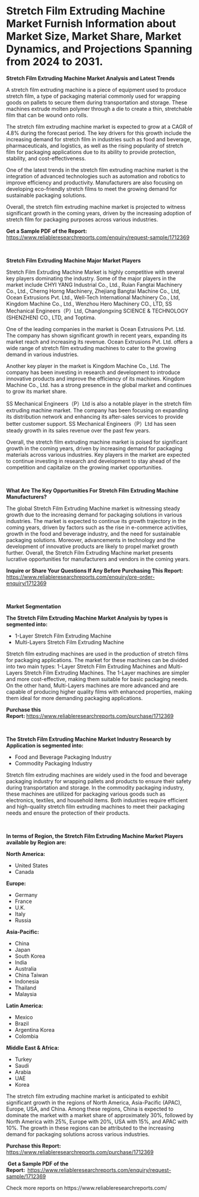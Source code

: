 <p><h1>Stretch Film Extruding Machine Market Furnish Information about Market Size, Market Share, Market Dynamics, and Projections Spanning from 2024 to 2031.</h1></p><p><strong>Stretch Film Extruding Machine Market Analysis and Latest Trends</strong></p>
<p><p>A stretch film extruding machine is a piece of equipment used to produce stretch film, a type of packaging material commonly used for wrapping goods on pallets to secure them during transportation and storage. These machines extrude molten polymer through a die to create a thin, stretchable film that can be wound onto rolls.</p><p>The stretch film extruding machine market is expected to grow at a CAGR of 4.8% during the forecast period. The key drivers for this growth include the increasing demand for stretch film in industries such as food and beverage, pharmaceuticals, and logistics, as well as the rising popularity of stretch film for packaging applications due to its ability to provide protection, stability, and cost-effectiveness.</p><p>One of the latest trends in the stretch film extruding machine market is the integration of advanced technologies such as automation and robotics to improve efficiency and productivity. Manufacturers are also focusing on developing eco-friendly stretch films to meet the growing demand for sustainable packaging solutions.</p><p>Overall, the stretch film extruding machine market is projected to witness significant growth in the coming years, driven by the increasing adoption of stretch film for packaging purposes across various industries.</p></p>
<p><strong>Get a Sample PDF of the Report:&nbsp;</strong> <a href="https://www.reliableresearchreports.com/enquiry/request-sample/1712369">https://www.reliableresearchreports.com/enquiry/request-sample/1712369</a></p>
<p>&nbsp;</p>
<p><strong>Stretch Film Extruding Machine Major Market Players</strong></p>
<p><p>Stretch Film Extruding Machine Market is highly competitive with several key players dominating the industry. Some of the major players in the market include CHYI YANG Industrial Co., Ltd., Ruian Fangtai Machinery Co., Ltd., Cherng Horng Machinery, Zhejiang Bangtai Machine Co., Ltd, Ocean Extrusions Pvt. Ltd., Well-Tech International Machinery Co., Ltd, Kingdom Machine Co., Ltd., Wenzhou Hero Machinery CO., LTD, SS Mechanical Engineers（P）Ltd, Changlongxing SCIENCE & TECHNOLOGY (SHENZHEN) CO., LTD, and Toptima.</p><p>One of the leading companies in the market is Ocean Extrusions Pvt. Ltd. The company has shown significant growth in recent years, expanding its market reach and increasing its revenue. Ocean Extrusions Pvt. Ltd. offers a wide range of stretch film extruding machines to cater to the growing demand in various industries.</p><p>Another key player in the market is Kingdom Machine Co., Ltd. The company has been investing in research and development to introduce innovative products and improve the efficiency of its machines. Kingdom Machine Co., Ltd. has a strong presence in the global market and continues to grow its market share.</p><p>SS Mechanical Engineers（P）Ltd is also a notable player in the stretch film extruding machine market. The company has been focusing on expanding its distribution network and enhancing its after-sales services to provide better customer support. SS Mechanical Engineers（P）Ltd has seen steady growth in its sales revenue over the past few years.</p><p>Overall, the stretch film extruding machine market is poised for significant growth in the coming years, driven by increasing demand for packaging materials across various industries. Key players in the market are expected to continue investing in research and development to stay ahead of the competition and capitalize on the growing market opportunities.</p></p>
<p>&nbsp;</p>
<p><strong>What Are The Key Opportunities For Stretch Film Extruding Machine Manufacturers?</strong></p>
<p><p>The global Stretch Film Extruding Machine market is witnessing steady growth due to the increasing demand for packaging solutions in various industries. The market is expected to continue its growth trajectory in the coming years, driven by factors such as the rise in e-commerce activities, growth in the food and beverage industry, and the need for sustainable packaging solutions. Moreover, advancements in technology and the development of innovative products are likely to propel market growth further. Overall, the Stretch Film Extruding Machine market presents lucrative opportunities for manufacturers and vendors in the coming years.</p></p>
<p><strong>Inquire or Share Your Questions If Any Before Purchasing This Report:</strong> <a href="https://www.reliableresearchreports.com/enquiry/pre-order-enquiry/1712369">https://www.reliableresearchreports.com/enquiry/pre-order-enquiry/1712369</a></p>
<p>&nbsp;</p>
<p><strong>Market Segmentation</strong></p>
<p><strong>The Stretch Film Extruding Machine Market Analysis by types is segmented into:</strong></p>
<p><ul><li>1-Layer Stretch Film Extruding Machine</li><li>Multi-Layers Stretch Film Extruding Machine</li></ul></p>
<p><p>Stretch film extruding machines are used in the production of stretch films for packaging applications. The market for these machines can be divided into two main types: 1-Layer Stretch Film Extruding Machines and Multi-Layers Stretch Film Extruding Machines. The 1-Layer machines are simpler and more cost-effective, making them suitable for basic packaging needs. On the other hand, Multi-Layers machines are more advanced and are capable of producing higher quality films with enhanced properties, making them ideal for more demanding packaging applications.</p></p>
<p><strong>Purchase this Report:&nbsp;</strong><a href="https://www.reliableresearchreports.com/purchase/1712369">https://www.reliableresearchreports.com/purchase/1712369</a></p>
<p>&nbsp;</p>
<p><strong>The Stretch Film Extruding Machine Market Industry Research by Application is segmented into:</strong></p>
<p><ul><li>Food and Beverage Packaging Industry</li><li>Commodity Packaging Industry</li></ul></p>
<p><p>Stretch film extruding machines are widely used in the food and beverage packaging industry for wrapping pallets and products to ensure their safety during transportation and storage. In the commodity packaging industry, these machines are utilized for packaging various goods such as electronics, textiles, and household items. Both industries require efficient and high-quality stretch film extruding machines to meet their packaging needs and ensure the protection of their products.</p></p>
<p>&nbsp;</p>
<p><strong>In terms of Region, the Stretch Film Extruding Machine Market Players available by Region are:</strong></p>
<p>
    <p> <strong> North America: </strong>
        <ul>
            <li>United States</li>
            <li>Canada</li>
        </ul>
        </p> 
    <p> <strong> Europe: </strong>
        <ul>
            <li>Germany</li>
            <li>France</li>
            <li>U.K.</li>
            <li>Italy</li>
            <li>Russia</li>
        </ul>
        </p> 
    <p> <strong> Asia-Pacific: </strong>
        <ul>
            <li>China</li>
            <li>Japan</li>
            <li>South Korea</li>
            <li>India</li>
            <li>Australia</li>
            <li>China Taiwan</li>
            <li>Indonesia</li>
            <li>Thailand</li>
            <li>Malaysia</li>
        </ul>
        </p> 
    <p> <strong> Latin America: </strong>
        <ul>
            <li>Mexico</li>
            <li>Brazil</li>
            <li>Argentina Korea</li>
            <li>Colombia</li>
        </ul>
        </p> 
    <p> <strong> Middle East & Africa: </strong>
        <ul>
            <li>Turkey</li>
            <li>Saudi</li>
            <li>Arabia</li>
            <li>UAE</li>
            <li>Korea</li>
        </ul>
    </p>
    </p>
<p><p>The stretch film extruding machine market is anticipated to exhibit significant growth in the regions of North America, Asia-Pacific (APAC), Europe, USA, and China. Among these regions, China is expected to dominate the market with a market share of approximately 30%, followed by North America with 25%, Europe with 20%, USA with 15%, and APAC with 10%. The growth in these regions can be attributed to the increasing demand for packaging solutions across various industries.</p></p>
<p><strong>Purchase this Report: </strong><a href="https://www.reliableresearchreports.com/purchase/1712369">https://www.reliableresearchreports.com/purchase/1712369</a></p>
<p>&nbsp;<strong>Get a Sample PDF of the Report:&nbsp;&nbsp;</strong><a href="https://www.reliableresearchreports.com/enquiry/request-sample/1712369">https://www.reliableresearchreports.com/enquiry/request-sample/1712369</a></p>
<p><strong></strong></p>
<p>Check more reports on https://www.reliableresearchreports.com/</p>
